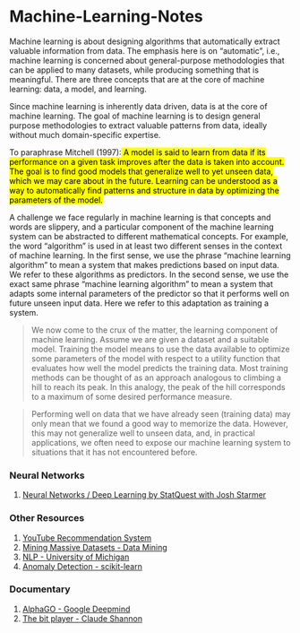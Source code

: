 # Machine-Learning-Notes

Machine learning is about designing algorithms that automatically extract valuable information from data. The emphasis here is on “automatic”, i.e., machine learning is concerned about general-purpose methodologies that can be applied to many datasets, while producing something that is meaningful. There are three concepts that are at the core of machine learning: data, a model, and learning.

Since machine learning is inherently data driven, data is at the core of machine learning. The goal of machine learning is to design general purpose methodologies to extract valuable patterns from data, ideally without much domain-specific expertise.

To paraphrase Mitchell (1997):<mark> A model is said to learn from data if its performance on a given task improves after the data is taken into account. The goal is to find good models that generalize well to yet unseen data, which we may care about in the future. Learning can be understood as a way to automatically find patterns and structure in data by optimizing the parameters of the model. </mark>

A challenge we face regularly in machine learning is that concepts and words are slippery, and a particular component of the machine learning system can be abstracted to different mathematical concepts. For example, the word “algorithm” is used in at least two different senses in the context of machine learning. In the first sense, we use the phrase “machine learning algorithm” to mean a system that makes predictions based on input data. We refer to these algorithms as predictors. In the second sense, we use the exact same phrase “machine learning algorithm” to mean a system that adapts some internal parameters of the predictor so that it performs well on future unseen input data. Here we refer to this adaptation as training a system.

> We now come to the crux of the matter, the learning component of machine learning. Assume we are given a dataset and a suitable model. Training the model means to use the data available to optimize some parameters of the model with respect to a utility function that evaluates how well the model predicts the training data. Most training methods can be thought of as an approach analogous to climbing a hill to reach its peak. In this analogy, the peak of the hill corresponds to a maximum of some desired performance measure.

> Performing well on data that we have already seen (training data) may only mean that we found a good way to memorize the data. However, this may not generalize well to unseen data, and, in practical applications, we often need to expose our machine learning system to situations that it has not encountered before.

### Neural Networks

1. [Neural Networks / Deep Learning by StatQuest with Josh Starmer](https://www.youtube.com/playlist?list=PLblh5JKOoLUIxGDQs4LFFD--41Vzf-ME1)

### Other Resources

1. [YouTube Recommendation System](https://blog.youtube/inside-youtube/on-youtubes-recommendation-system/)
2. [Mining Massive Datasets - Data Mining](https://www.youtube.com/playlist?list=PLLssT5z_DsK9JDLcT8T62VtzwyW9LNepV)
3. [NLP - University of Michigan](https://www.youtube.com/playlist?list=PLLssT5z_DsK8BdawOVCCaTCO99Ya58ryR)
4. [Anomaly Detection - scikit-learn ](https://scikit-learn.org/stable/modules/outlier_detection.html)

### Documentary

1. [AlphaGO - Google Deepmind](https://www.youtube.com/watch?v=WXuK6gekU1Y&ab_channel=GoogleDeepMind)
2. [The bit player - Claude Shannon](https://youtu.be/CCrpgUM_rYc)
